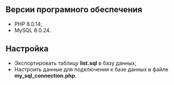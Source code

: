 ## Версии програмного обеспечения
- PHP 8.0.14;
- MySQL 8.0.24.
## Настройка
- Экспортировать таблицу **list.sql** в базу данных;
- Настроить данные для подключения к базе данных в файле **my_sql_connection.php**.
